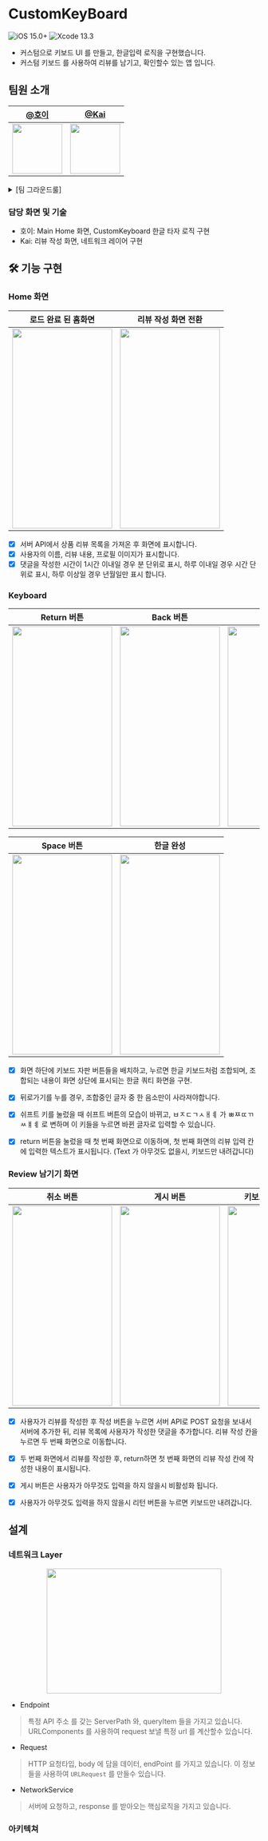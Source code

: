 
# CustomKeyBoard 
![iOS 15.0+](https://img.shields.io/badge/iOS-15.0%2B-orange) ![Xcode 13.3](https://img.shields.io/badge/Xcode-13.3-blue)

- 커스텀으로 키보드 UI 를 만들고, 한글입력 로직을 구현했습니다. 
- 커스텀 키보드 를 사용하여 리뷰를 남기고, 확인할수 있는 앱 입니다.

## 팀원 소개 
| [@호이](https://github.com/JangJuMyeong)| [@Kai](https://github.com/TaeKyeongKim)|
| ------------------------------------------------------------------------------------------ | ------------------------------------------------------------------------------------------ | 
| <img src="https://cphoto.asiae.co.kr/listimglink/6/2013051007205672589_1.jpg" width="100" height="100"/> | <img src="https://avatars.githubusercontent.com/u/36659877?v=4" width="100" height="100"/> |

<details>
<summary> [팀 그라운드룰]</summary>
<div markdown="1">
🗣️ 스크럼
`9:00~ 10:00`

- 어제 작업내용 (간략하게)
- 오늘 할일 (간략하게)
- 그외 협의 사항
- 컨디션 공유도 가능

---

📏 그라운드 룰

- 코어 타임 : 9:00 ~ 21:00
- 코어타임 외 급한 용무시 : Discoard DM

---

👥 Team Member 

- 호이
    - GitHub ID : 1. JangJuMyeong [https://github.com/JangJuMyeong](https://github.com/JangJuMyeong)
- Kai
    - GitHub ID : TaeKyeongKim [https://github.com/TaeKyeongKim](https://github.com/TaeKyeongKim)

---

📄Convention
- Git
- 브랜치 컨밴션 : -b feature/{issue이름}
- Commit
    - `feat`: 새로운 기능을 추가할 경우
    - `fix`: 버그를 고친 경우
    - `docs`: 문서 수정한 경우
    - `style`: 코드 포맷 변경, 세미 콜론 누락, 코드 수정이 없는 경우
    - `refactor`: 프로덕션 코드 리팩터링
    - `test`: 테스트 추가, 테스트 리팩터링 (프로덕션 코드 변경 없음)
    - `chore`: 빌드 테스크 업데이트, 패키지 매니저 설정할 경우 (프로덕션 코드 변경 없음)]
    - `build` : 프로젝트 빌드관련 설정 수정
    - `move` : 코드나 파일의 이동
</div>
</details>


### 담당 화면 및 기술 
-  호이: Main Home 화면, CustomKeyboard 한글 타자 로직 구현
-  Kai: 리뷰 작성 화면, 네트워크 레이어 구현

## 🛠 기능 구현 
### Home 화면
| **로드 완료 된 홈화면**|**리뷰 작성 화면 전환**|
|---|---|
|<img src="https://user-images.githubusercontent.com/36659877/180597166-d1f60403-40d2-4ef1-8adb-40a13e26901c.gif" width="200" height="400"/>|<img src="https://user-images.githubusercontent.com/36659877/180597193-76ddc9e9-a0f0-405a-8971-f60fb7ae050c.gif" width="200" height="400"/>

- [x] 서버 API에서 상품 리뷰 목록을 가져온 후 화면에 표시합니다.
- [x] 사용자의 이름, 리뷰 내용, 프로필 이미지가 표시합니다.
- [x] 댓글을 작성한 시간이 1시간 이내일 경우 분 단위로 표시, 하루 이내일 경우 시간 단위로 표시, 하루 이상일 경우 년월일만 표시 합니다.

### Keyboard 

|**Return 버튼**|**Back 버튼**|**Shift 버튼**|
|---|---|---|
|<img src="https://user-images.githubusercontent.com/36659877/180597818-ff77a7b9-55ab-43dc-aa4e-0c2cffdda05e.gif" width="200" height="400"/>|<img src="https://user-images.githubusercontent.com/36659877/180597877-285bf9e0-53d6-4265-b357-4f19db16dd6d.gif" width="200" height="400"/>|<img src="https://user-images.githubusercontent.com/36659877/180597961-90462f48-7a49-4cf3-b4a4-3687ea259642.gif" width="200" height="400"/>|

|**Space 버튼**|**한글 완성**|
|---|---|
|<img src="https://user-images.githubusercontent.com/36659877/180598047-93446269-9ef8-4b2b-8efb-ac70dd440bc3.gif" width="200" height="400"/>|<img src="https://user-images.githubusercontent.com/36659877/180598066-fddb2feb-4c83-4762-99ef-cd7cd51280fe.gif" width="200" height="400"/>|


- [x] 화면 하단에 키보드 자판 버튼들을 배치하고, 누르면 한글 키보드처럼 조합되며, 조합되는 내용이 화면 상단에 표시되는 한글 쿼티 화면을 구현.
- [x] 뒤로가기를 누를 경우, 조합중인 글자 중 한 음소만이 사라져야합니다.
- [x] 쉬프트 키를 눌렀을 때 쉬프트 버튼의 모습이 바뀌고, ㅂㅈㄷㄱㅅㅐㅖ 가 ㅃㅉㄸㄲㅆㅒㅖ 로 변하며 이 키들을 누르면 바뀐 글자로 입력할 수 있습니다.
- [x] return 버튼을 눌렀을 때 첫 번째 화면으로 이동하며, 첫 번째 화면의 리뷰 입력 칸에 입력한 텍스트가 표시됩니다. (Text 가 아무것도 없을시, 키보드만 내려갑니다) 




### Review 남기기 화면

|**취소 버튼**|**게시 버튼**|**키보드 Return 버튼**|
|---|---|---|
|<img src="https://user-images.githubusercontent.com/36659877/180598437-4bde5388-f69a-4998-a824-b7f4d0223277.gif" width="200" height="400"/>|<img src="https://user-images.githubusercontent.com/36659877/180598516-76ffc820-c70e-4979-a8fd-3589f3faa4dd.gif" width="200" height="400"/>|<img src="https://user-images.githubusercontent.com/36659877/180598439-2d44899c-d0bb-431c-a38c-d99a8c119f0e.gif" width="200" height="400"/>|


- [x] 사용자가 리뷰를 작성한 후 작성 버튼을 누르면 서버 API로 POST 요청을 보내서 서버에 추가한 뒤, 리뷰 목록에 사용자가 작성한 댓글을 추가합니다.
리뷰 작성 칸을 누르면 두 번째 화면으로 이동합니다.
- [x] 두 번째 화면에서 리뷰를 작성한 후, return하면 첫 번째 화면의 리뷰 작성 칸에 작성한 내용이 표시됩니다.
- [x] 게시 버튼은 사용자가 아무것도 입력을 하지 않을시 비활성화 됩니다. 
- [x] 사용자가 아무것도 입력을 하지 않을시 리턴 버튼을 누르면 키보드만 내려갑니다. 


## 설계 

### 네트워크 Layer 

  <p align="center">
   <img src="[https://user-images.githubusercontent.com/36659877/154011812-4b23e761-0a37-4d33-8b8b-c8142cc47585.png](https://user-images.githubusercontent.com/36659877/180598912-9d8d8f11-1d49-496d-b6c5-f0132031b928.png)" width="350" height="250"> 
   </p>

- Endpoint
> 특정 API 주소 를 갖는 ServerPath 와, queryItem 들을 가지고 있습니다. 
> URLComponents 를 사용하여 request 보낼 특정 url 를 계산할수 있습니다. 

- Request 
> HTTP 요청타입, body 에 담을 데이터, endPoint 를 가지고 있습니다. 
> 이 정보들을 사용하여 `URLRequest` 를 만들수 있습니다.

- NetworkService
> 서버에 요청하고, response 를 받아오는 핵심로직을 가지고 있습니다. 

### 아키텍쳐 



